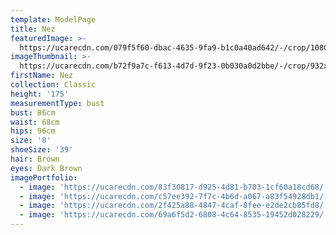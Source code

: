 ```yaml
---
template: ModelPage
title: Nez
featuredImage: >-
  https://ucarecdn.com/079f5f60-dbac-4635-9fa9-b1c0a40ad642/-/crop/1080x615/0,0/-/preview/
imageThumbnail: >-
  https://ucarecdn.com/b72f9a7c-f613-4d7d-9f23-0b030a0d2bbe/-/crop/932x1211/236,97/-/preview/
firstName: Nez
collection: Classic
height: '175'
measurementType: bust
bust: 86cm
waist: 68cm
hips: 96cm
size: '8'
shoeSize: '39'
hair: Brown
eyes: Dark Brown
imagePortfolio:
  - image: 'https://ucarecdn.com/83f30817-d925-4d81-b703-1cf60a18cd68/'
  - image: 'https://ucarecdn.com/c57ee392-7f7c-4b6d-a067-a83f54928db1/'
  - image: 'https://ucarecdn.com/2f425a88-4847-4caf-8fee-e2de2cb85fd8/'
  - image: 'https://ucarecdn.com/69a6f5d2-6808-4c64-8535-19452d028229/'
---
```


